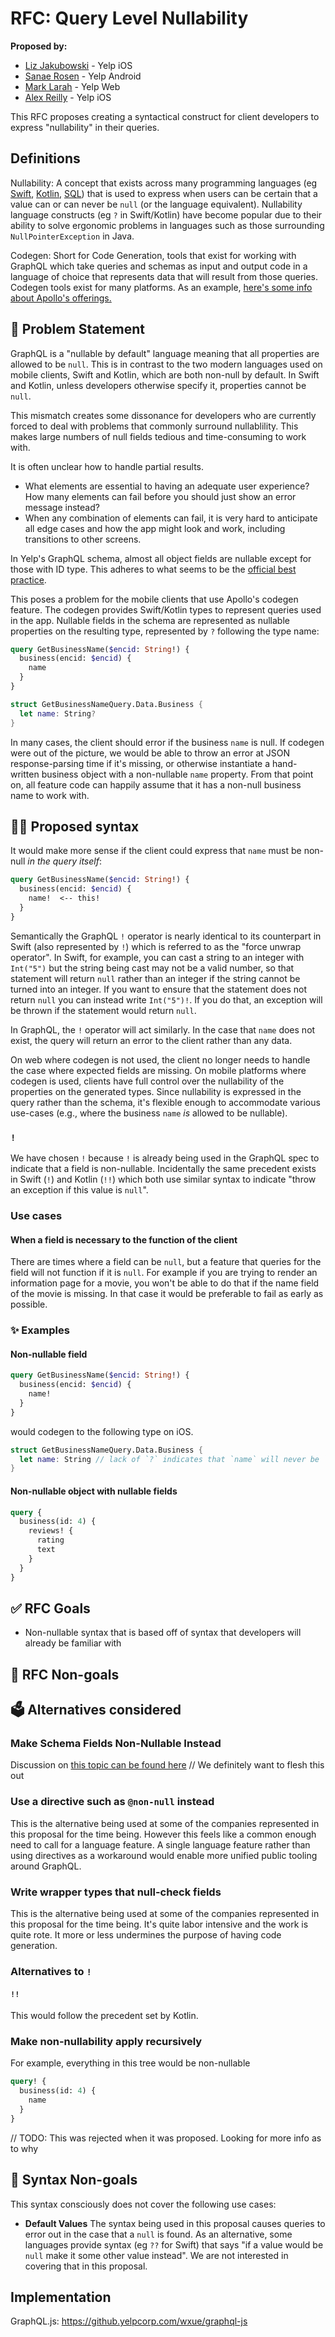 # RFC: Query Level Nullability 

**Proposed by:** 
- [Liz Jakubowski](https://github.com/lizjakubowski) - Yelp iOS
- [Sanae Rosen](<social or github link here>) - Yelp Android
- [Mark Larah](https://github.com/magicmark) - Yelp Web
- [Alex Reilly](<social or github link here>) - Yelp iOS

This RFC proposes creating a syntactical construct for client developers to 
express "nullability" in their queries.

## Definitions

Nullability: A concept that exists across many programming languages (eg [Swift](https://developer.apple.com/documentation/swift/optional), [Kotlin](https://kotlinlang.org/docs/null-safety.html#nullable-types-and-non-null-types), [SQL](https://www.w3schools.com/sql/sql_notnull.asp))
that is used to express when users can be certain that a value can or can never be `null` 
(or the language equivalent). Nullability language constructs (eg `?` in Swift/Kotlin)
have become popular due to their ability to solve ergonomic problems in languages
such as those surrounding `NullPointerException` in Java.

Codegen: Short for Code Generation, tools that exist for working with GraphQL which take queries and schemas as
input and output code in a language of choice that represents data that will result from those 
queries. Codegen tools exist for many platforms. As an example, [here's some info about Apollo's offerings.](https://github.com/apollographql/apollo-tooling#code-generation)

## 📜 Problem Statement

GraphQL is a "nullable by default" language meaning that all properties are allowed to be `null`.
This is in contrast to the two modern languages used on mobile clients, Swift and Kotlin,
which are both non-null by default. In Swift and Kotlin, unless developers otherwise
specify it, properties cannot be `null`.

This mismatch creates some dissonance for developers who are currently forced to deal with
problems that commonly surround nullablility. This makes large numbers of null fields tedious and
time-consuming to work with.

It is often unclear how to handle partial results.
- What elements are essential to having an adequate user experience? How many elements can fail before you 
  should just show an error message instead?
- When any combination of elements can fail, it is very hard to anticipate all edge cases and how the app 
  might look and work, including transitions to other screens.

In Yelp's GraphQL schema, almost all object fields are nullable except for those with ID type. 
This adheres to what seems to be the [official best practice](https://graphql.org/learn/best-practices/#nullability).

This poses a problem for the mobile clients that use Apollo's codegen feature. The codegen provides 
Swift/Kotlin types to represent queries used in the app. Nullable fields in the schema are represented
as nullable properties on the resulting type, represented by `?` following the type name:
```graphql
query GetBusinessName($encid: String!) {
  business(encid: $encid) {
    name
  }
}
```
```swift
struct GetBusinessNameQuery.Data.Business {
  let name: String?
}
```
In many cases, the client should error if the business `name` is null. If codegen were out of the picture,
we would be able to throw an error at JSON response-parsing time if it's missing, or otherwise instantiate
a hand-written business object with a non-nullable `name` property. From that point on, all feature code
can happily assume that it has a non-null business name to work with.

## 🧑‍💻 Proposed syntax

It would make more sense if the client could express that `name` must be non-null _in the query itself_:
```graphql
query GetBusinessName($encid: String!) {
  business(encid: $encid) {
    name!  <-- this!
  }
}
```
Semantically the GraphQL `!` operator is nearly identical to its counterpart in Swift (also represented by `!`) which is
referred to as the "force unwrap operator". In Swift, for example, you can cast a string to an integer with `Int("5")` 
but the string being cast may not be a valid number, so that statement will return `null` rather than an integer if the
string cannot be turned into an integer. If you want to ensure that the statement does not return `null` you can instead 
write `Int("5")!`. If you do that, an exception will be thrown if the statement would return `null`.

In GraphQL, the `!` operator will act similarly. In the case that `name` does not exist, the query will return an
error to the client rather than any data.

On web where codegen is not used, the client no longer needs to handle the case where expected fields are missing.
On mobile platforms where codegen is used, clients have full control over the nullability of the properties on the
generated types. Since nullability is expressed in the query rather than the schema, it's flexible enough to accommodate
various use-cases (e.g., where the business `name` _is_ allowed to be nullable).

### `!`

We have chosen `!` because `!` is already being used in the GraphQL spec to indicate that a field is non-nullable.
Incidentally the same precedent exists in Swift (`!`) and Kotlin (`!!`) which both use similar syntax to indicate
"throw an exception if this value is `null`". 

### Use cases

#### When a field is necessary to the function of the client
There are times where a field can be `null`, but a feature that queries for the field will not function
if it is `null`. For example if you are trying to render an information page for a movie, you won't
be able to do that if the name field of the movie is missing. In that case it would be preferable
to fail as early as possible.

### ✨ Examples

#### Non-nullable field
```graphql
query GetBusinessName($encid: String!) {
  business(encid: $encid) {
    name!
  }
}
```
would codegen to the following type on iOS.

```swift
struct GetBusinessNameQuery.Data.Business {
  let name: String // lack of `?` indicates that `name` will never be `null`
}
```

#### Non-nullable object with nullable fields
```graphql
query {
  business(id: 4) {
    reviews! {
      rating
      text
    }
  }
}
```

## ✅ RFC Goals
- Non-nullable syntax that is based off of syntax that developers will already be familiar with

## 🚫 RFC Non-goals

## 🗳️ Alternatives considered

### Make Schema Fields Non-Nullable Instead
Discussion on [this topic can be found here](https://medium.com/@calebmer/when-to-use-graphql-non-null-fields-4059337f6fc8)
// We definitely want to flesh this out

### Use a directive such as `@non-null` instead
This is the alternative being used at some of the companies represented in this proposal for the time being.
However this feels like a common enough need to call for a language feature. A single language feature
rather than using directives as a workaround would enable more unified public tooling around GraphQL.

### Write wrapper types that null-check fields
This is the alternative being used at some of the companies represented in this proposal for the time being.
It's quite labor intensive and the work is quite rote. It more or less undermines the purpose of
having code generation.

### Alternatives to `!`
#### `!!`
This would follow the precedent set by Kotlin.

### Make non-nullability apply recursively
For example, everything in this tree would be non-nullable
```graphql
query! {
  business(id: 4) {
    name
  }
}
```
// TODO: This was rejected when it was proposed. Looking for more info as to why

## 🙅 Syntax Non-goals

This syntax consciously does not cover the following use cases:

- **Default Values**
  The syntax being used in this proposal causes queries to error out in the case that
  a `null` is found. As an alternative, some languages provide syntax (eg `??` for Swift)
  that says "if a value would be `null` make it some other value instead". We are
  not interested in covering that in this proposal.
  
## Implementation
GraphQL.js: https://github.yelpcorp.com/wxue/graphql-js
